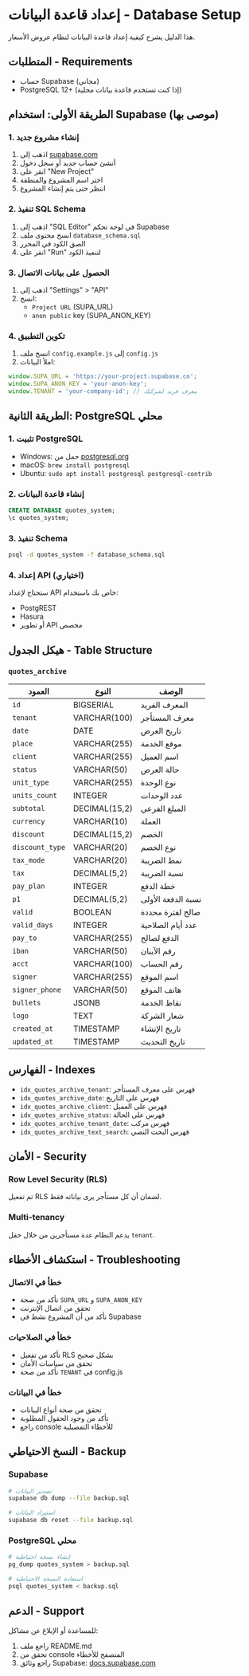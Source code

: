 # إعداد قاعدة البيانات - Database Setup

هذا الدليل يشرح كيفية إعداد قاعدة البيانات لنظام عروض الأسعار.

## المتطلبات - Requirements

- حساب Supabase (مجاني)
- PostgreSQL 12+ (إذا كنت تستخدم قاعدة بيانات محلية)

## الطريقة الأولى: استخدام Supabase (موصى بها)

### 1. إنشاء مشروع جديد
1. اذهب إلى [supabase.com](https://supabase.com)
2. أنشئ حساب جديد أو سجل دخول
3. انقر على "New Project"
4. اختر اسم المشروع والمنطقة
5. انتظر حتى يتم إنشاء المشروع

### 2. تنفيذ SQL Schema
1. اذهب إلى "SQL Editor" في لوحة تحكم Supabase
2. انسخ محتوى ملف `database_schema.sql`
3. الصق الكود في المحرر
4. انقر على "Run" لتنفيذ الكود

### 3. الحصول على بيانات الاتصال
1. اذهب إلى "Settings" > "API"
2. انسخ:
   - `Project URL` (SUPA_URL)
   - `anon public` key (SUPA_ANON_KEY)

### 4. تكوين التطبيق
1. انسخ ملف `config.example.js` إلى `config.js`
2. املأ البيانات:
```javascript
window.SUPA_URL = 'https://your-project.supabase.co';
window.SUPA_ANON_KEY = 'your-anon-key';
window.TENANT = 'your-company-id'; // معرف فريد لشركتك
```

## الطريقة الثانية: PostgreSQL محلي

### 1. تثبيت PostgreSQL
- Windows: حمل من [postgresql.org](https://www.postgresql.org/download/windows/)
- macOS: `brew install postgresql`
- Ubuntu: `sudo apt install postgresql postgresql-contrib`

### 2. إنشاء قاعدة البيانات
```sql
CREATE DATABASE quotes_system;
\c quotes_system;
```

### 3. تنفيذ Schema
```bash
psql -d quotes_system -f database_schema.sql
```

### 4. إعداد API (اختياري)
ستحتاج لإعداد API خاص بك باستخدام:
- PostgREST
- Hasura
- أو تطوير API مخصص

## هيكل الجدول - Table Structure

### `quotes_archive`

| العمود | النوع | الوصف |
|--------|-------|-------|
| `id` | BIGSERIAL | المعرف الفريد |
| `tenant` | VARCHAR(100) | معرف المستأجر |
| `date` | DATE | تاريخ العرض |
| `place` | VARCHAR(255) | موقع الخدمة |
| `client` | VARCHAR(255) | اسم العميل |
| `status` | VARCHAR(50) | حالة العرض |
| `unit_type` | VARCHAR(255) | نوع الوحدة |
| `units_count` | INTEGER | عدد الوحدات |
| `subtotal` | DECIMAL(15,2) | المبلغ الفرعي |
| `currency` | VARCHAR(10) | العملة |
| `discount` | DECIMAL(15,2) | الخصم |
| `discount_type` | VARCHAR(20) | نوع الخصم |
| `tax_mode` | VARCHAR(20) | نمط الضريبة |
| `tax` | DECIMAL(5,2) | نسبة الضريبة |
| `pay_plan` | INTEGER | خطة الدفع |
| `p1` | DECIMAL(5,2) | نسبة الدفعة الأولى |
| `valid` | BOOLEAN | صالح لفترة محددة |
| `valid_days` | INTEGER | عدد أيام الصلاحية |
| `pay_to` | VARCHAR(255) | الدفع لصالح |
| `iban` | VARCHAR(50) | رقم الآيبان |
| `acct` | VARCHAR(100) | رقم الحساب |
| `signer` | VARCHAR(255) | اسم الموقع |
| `signer_phone` | VARCHAR(50) | هاتف الموقع |
| `bullets` | JSONB | نقاط الخدمة |
| `logo` | TEXT | شعار الشركة |
| `created_at` | TIMESTAMP | تاريخ الإنشاء |
| `updated_at` | TIMESTAMP | تاريخ التحديث |

## الفهارس - Indexes

- `idx_quotes_archive_tenant`: فهرس على معرف المستأجر
- `idx_quotes_archive_date`: فهرس على التاريخ
- `idx_quotes_archive_client`: فهرس على العميل
- `idx_quotes_archive_status`: فهرس على الحالة
- `idx_quotes_archive_tenant_date`: فهرس مركب
- `idx_quotes_archive_text_search`: فهرس البحث النصي

## الأمان - Security

### Row Level Security (RLS)
تم تفعيل RLS لضمان أن كل مستأجر يرى بياناته فقط.

### Multi-tenancy
يدعم النظام عدة مستأجرين من خلال حقل `tenant`.

## استكشاف الأخطاء - Troubleshooting

### خطأ في الاتصال
- تأكد من صحة `SUPA_URL` و `SUPA_ANON_KEY`
- تحقق من اتصال الإنترنت
- تأكد من أن المشروع نشط في Supabase

### خطأ في الصلاحيات
- تأكد من تفعيل RLS بشكل صحيح
- تحقق من سياسات الأمان
- تأكد من صحة `TENANT` في config.js

### خطأ في البيانات
- تحقق من صحة أنواع البيانات
- تأكد من وجود الحقول المطلوبة
- راجع console للأخطاء التفصيلية

## النسخ الاحتياطي - Backup

### Supabase
```bash
# تصدير البيانات
supabase db dump --file backup.sql

# استيراد البيانات
supabase db reset --file backup.sql
```

### PostgreSQL محلي
```bash
# إنشاء نسخة احتياطية
pg_dump quotes_system > backup.sql

# استعادة النسخة الاحتياطية
psql quotes_system < backup.sql
```

## الدعم - Support

للمساعدة أو الإبلاغ عن مشاكل:
1. راجع ملف README.md
2. تحقق من console المتصفح للأخطاء
3. راجع وثائق Supabase: [docs.supabase.com](https://docs.supabase.com)
